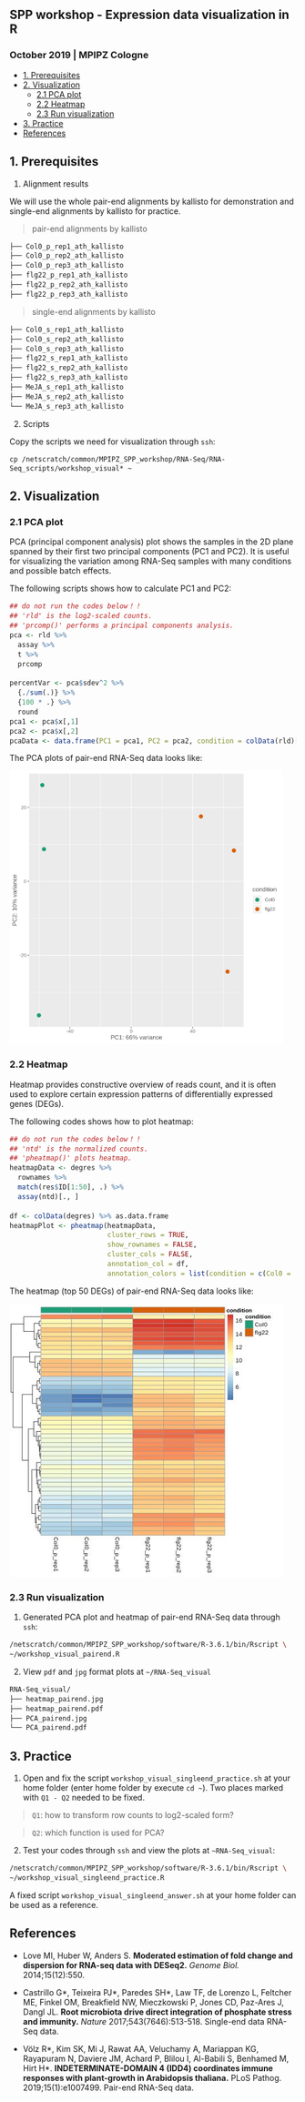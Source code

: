 ## SPP workshop - Expression data visualization in R
###  October 2019 | MPIPZ Cologne

<!-- content start -->

- [1. Prerequisites](#1-prerequisites)
- [2. Visualization](#2-visualization)
    - [2.1 PCA plot](#21-pca-plot)
    - [2.2 Heatmap](#22-heatmap)
    - [2.3 Run visualization](#23-run-visualization)
- [3. Practice](#3-practice)
- [References](#references)
    
<!-- content end -->

## 1. Prerequisites

1. Alignment results

We will use the whole pair-end alignments by kallisto for demonstration and single-end alignments by kallisto for practice. 

> pair-end alignments by kallisto

```bash
├── Col0_p_rep1_ath_kallisto
├── Col0_p_rep2_ath_kallisto
├── Col0_p_rep3_ath_kallisto
├── flg22_p_rep1_ath_kallisto
├── flg22_p_rep2_ath_kallisto
├── flg22_p_rep3_ath_kallisto
```

> single-end alignments by kallisto

```bash
├── Col0_s_rep1_ath_kallisto
├── Col0_s_rep2_ath_kallisto
├── Col0_s_rep3_ath_kallisto
├── flg22_s_rep1_ath_kallisto
├── flg22_s_rep2_ath_kallisto
├── flg22_s_rep3_ath_kallisto
├── MeJA_s_rep1_ath_kallisto
├── MeJA_s_rep2_ath_kallisto
└── MeJA_s_rep3_ath_kallisto
```

2. Scripts

Copy the scripts we need for visualization through `ssh`:

```
cp /netscratch/common/MPIPZ_SPP_workshop/RNA-Seq/RNA-Seq_scripts/workshop_visual* ~
```

## 2. Visualization

### 2.1 PCA plot 

PCA (principal component analysis) plot shows the samples in the 2D plane spanned by their first two principal components (PC1 and PC2). It is useful for visualizing the variation among RNA-Seq samples with many conditions and possible batch effects.

The following scripts shows how to calculate PC1 and PC2:

```R
## do not run the codes below！！
## 'rld' is the log2-scaled counts.
## 'prcomp()' performs a principal components analysis.
pca <- rld %>%
  assay %>%
  t %>%
  prcomp

percentVar <- pca$sdev^2 %>%
  {./sum(.)} %>%
  {100 * .} %>%
  round
pca1 <- pca$x[,1]
pca2 <- pca$x[,2]
pcaData <- data.frame(PC1 = pca1, PC2 = pca2, condition = colData(rld)[, 1], ID = rownames(colData(rld)))
```

The PCA plots of pair-end RNA-Seq data looks like:

![PCA_pairend](res/PCA_pairend.jpg)

### 2.2 Heatmap

Heatmap provides constructive overview of reads count, and it is often used to explore certain expression patterns of differentially expressed genes (DEGs).

The following codes shows how to plot heatmap:

```R
## do not run the codes below！！
## 'ntd' is the normalized counts.
## 'pheatmap()' plots heatmap.
heatmapData <- degres %>%
  rownames %>%
  match(res$ID[1:50], .) %>%
  assay(ntd)[., ]

df <- colData(degres) %>% as.data.frame
heatmapPlot <- pheatmap(heatmapData,
                        cluster_rows = TRUE,
                        show_rownames = FALSE,
                        cluster_cols = FALSE,
                        annotation_col = df,
                        annotation_colors = list(condition = c(Col0 = '#1B9E77', flg22 = '#D95F02')))
```

The heatmap (top 50 DEGs) of pair-end RNA-Seq data looks like:

![heatmap_singleend](res/heatmap_pairend.jpg)

### 2.3 Run visualization

1. Generated PCA plot and heatmap of pair-end RNA-Seq data through `ssh`:

```bash
/netscratch/common/MPIPZ_SPP_workshop/software/R-3.6.1/bin/Rscript \
~/workshop_visual_pairend.R
```

2. View `pdf` and `jpg` format plots at `~/RNA-Seq_visual`

```bash
RNA-Seq_visual/
├── heatmap_pairend.jpg
├── heatmap_pairend.pdf
├── PCA_pairend.jpg
└── PCA_pairend.pdf
```

## 3. Practice

1. Open and fix the script `workshop_visual_singleend_practice.sh` at your home folder (enter home folder by execute `cd ~`). Two places marked with `Q1 - Q2` needed to be fixed. 

> `Q1`: how to transform row counts to log2-scaled form?

> `Q2`: which function is used for PCA?

2. Test your codes through `ssh` and view the plots at `~RNA-Seq_visual`:

```bash
/netscratch/common/MPIPZ_SPP_workshop/software/R-3.6.1/bin/Rscript \
~/workshop_visual_singleend_practice.R
```

A fixed script `workshop_visual_singleend_answer.sh` at your home folder can be used as a reference.

## References

* Love MI, Huber W, Anders S. **Moderated estimation of fold change and dispersion for RNA-seq data with DESeq2.** *Genome Biol.* 2014;15(12):550.

* Castrillo G\*, Teixeira PJ\*, Paredes SH\*, Law TF, de Lorenzo L, Feltcher ME, Finkel OM, Breakfield NW, Mieczkowski P, Jones CD, Paz-Ares J, Dangl JL. **Root microbiota drive direct integration of phosphate stress and immunity.** *Nature* 2017;543(7646):513-518. Single-end data RNA-Seq data.

* Völz R\*, Kim SK, Mi J, Rawat AA, Veluchamy A, Mariappan KG, Rayapuram N, Daviere JM, Achard P, Blilou I, Al-Babili S, Benhamed M, Hirt H\*. **INDETERMINATE-DOMAIN 4 (IDD4) coordinates immune responses with plant-growth in Arabidopsis thaliana.** PLoS Pathog. 2019;15(1):e1007499. Pair-end RNA-Seq data.

